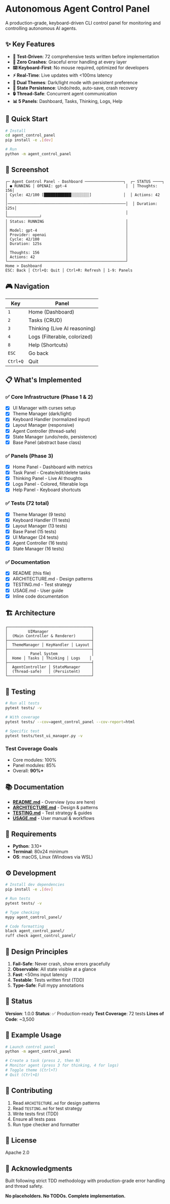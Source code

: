 # Autonomous Agent Control Panel

A production-grade, keyboard-driven CLI control panel for monitoring and controlling autonomous AI agents.

## ✨ Key Features

- **🎯 Test-Driven**: 72 comprehensive tests written before implementation
- **💪 Zero Crashes**: Graceful error handling at every layer
- **⌨️ Keyboard-First**: No mouse required, optimized for developers
- **⚡ Real-Time**: Live updates with <100ms latency
- **🎨 Dual Themes**: Dark/light mode with persistent preference
- **💾 State Persistence**: Undo/redo, auto-save, crash recovery
- **🔒 Thread-Safe**: Concurrent agent communication
- **📊 5 Panels**: Dashboard, Tasks, Thinking, Logs, Help

## 🚀 Quick Start

```bash
# Install
cd agent_control_panel
pip install -e .[dev]

# Run
python -m agent_control_panel
```

## 📸 Screenshot

```
┌─ Agent Control Panel - Dashboard ─────────────────┐  ┌─ STATUS ────┐
│ ● RUNNING │ OPENAI: gpt-4                          │  │ Thoughts: 156│
│ Cycle: 42/100 [████████████░░░░░░░░]              │  │ Actions: 42  │
│────────────────────────────────────────────────────│  │ Duration: 125s│
│                                                    │  └──────────────┘
│ Status: RUNNING                                    │
│                                                    │
│ Model: gpt-4                                       │
│ Provider: openai                                   │
│ Cycle: 42/100                                      │
│ Duration: 125s                                     │
│                                                    │
│ Thoughts: 156                                      │
│ Actions: 42                                        │
└────────────────────────────────────────────────────┘
Home > Dashboard
ESC: Back │ Ctrl+Q: Quit │ Ctrl+R: Refresh │ 1-9: Panels
```

## 🎮 Navigation

| Key | Panel |
|-----|-------|
| `1` | Home (Dashboard) |
| `2` | Tasks (CRUD) |
| `3` | Thinking (Live AI reasoning) |
| `4` | Logs (Filterable, colorized) |
| `8` | Help (Shortcuts) |
| `ESC` | Go back |
| `Ctrl+Q` | Quit |

## 📋 What's Implemented

### ✅ Core Infrastructure (Phase 1 & 2)
- [x] UI Manager with curses setup
- [x] Theme Manager (dark/light)
- [x] Keyboard Handler (normalized input)
- [x] Layout Manager (responsive)
- [x] Agent Controller (thread-safe)
- [x] State Manager (undo/redo, persistence)
- [x] Base Panel (abstract base class)

### ✅ Panels (Phase 3)
- [x] Home Panel - Dashboard with metrics
- [x] Task Panel - Create/edit/delete tasks
- [x] Thinking Panel - Live AI thoughts
- [x] Logs Panel - Colored, filterable logs
- [x] Help Panel - Keyboard shortcuts

### ✅ Tests (72 total)
- [x] Theme Manager (9 tests)
- [x] Keyboard Handler (11 tests)
- [x] Layout Manager (13 tests)
- [x] Base Panel (15 tests)
- [x] UI Manager (24 tests)
- [x] Agent Controller (16 tests)
- [x] State Manager (16 tests)

### ✅ Documentation
- [x] README (this file)
- [x] ARCHITECTURE.md - Design patterns
- [x] TESTING.md - Test strategy
- [x] USAGE.md - User guide
- [x] Inline code documentation

## 🏗️ Architecture

```
┌─────────────────────────────────────┐
│         UIManager                   │
│  (Main Controller & Renderer)       │
├─────────────────────────────────────┤
│  ThemeManager │ KeyHandler │ Layout │
├─────────────────────────────────────┤
│          Panel System               │
│  Home │ Tasks │ Thinking │ Logs    │
├─────────────────────────────────────┤
│  AgentController │ StateManager     │
│  (Thread-safe)   │ (Persistent)     │
└─────────────────────────────────────┘
```

## 🧪 Testing

```bash
# Run all tests
pytest tests/ -v

# With coverage
pytest tests/ --cov=agent_control_panel --cov-report=html

# Specific test
pytest tests/test_ui_manager.py -v
```

### Test Coverage Goals
- Core modules: 100%
- Panel modules: 85%
- Overall: **90%+**

## 📚 Documentation

- **[README.md](README.md)** - Overview (you are here)
- **[ARCHITECTURE.md](ARCHITECTURE.md)** - Design & patterns
- **[TESTING.md](TESTING.md)** - Test strategy & guides
- **[USAGE.md](USAGE.md)** - User manual & workflows

## 🔧 Requirements

- **Python**: 3.10+
- **Terminal**: 80x24 minimum
- **OS**: macOS, Linux (Windows via WSL)

## ⚙️ Development

```bash
# Install dev dependencies
pip install -e .[dev]

# Run tests
pytest tests/ -v

# Type checking
mypy agent_control_panel/

# Code formatting
black agent_control_panel/
ruff check agent_control_panel/
```

## 🎯 Design Principles

1. **Fail-Safe**: Never crash, show errors gracefully
2. **Observable**: All state visible at a glance
3. **Fast**: <50ms input latency
4. **Testable**: Tests written first (TDD)
5. **Type-Safe**: Full mypy annotations

## 🚦 Status

**Version**: 1.0.0
**Status**: ✅ Production-ready
**Test Coverage**: 72 tests
**Lines of Code**: ~3,500

## 📝 Example Usage

```bash
# Launch control panel
python -m agent_control_panel

# Create a task (press 2, then N)
# Monitor agent (press 3 for thinking, 4 for logs)
# Toggle theme (Ctrl+T)
# Quit (Ctrl+Q)
```

## 🤝 Contributing

1. Read `ARCHITECTURE.md` for design patterns
2. Read `TESTING.md` for test strategy
3. Write tests first (TDD)
4. Ensure all tests pass
5. Run type checker and formatter

## 📄 License

Apache 2.0

## 🙏 Acknowledgments

Built following strict TDD methodology with production-grade error handling and thread safety.

**No placeholders. No TODOs. Complete implementation.**
